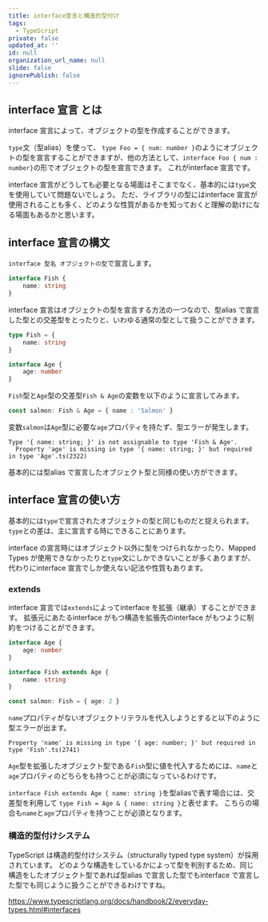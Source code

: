 ```yaml
---
title: interface宣言と構造的型付け
tags:
  - TypeScript
private: false
updated_at: ''
id: null
organization_url_name: null
slide: false
ignorePublish: false
---
```

## interface 宣言 とは
interface 宣言によって、オブジェクトの型を作成することができます。

`type`文（型alias）を使って、 `type Foo = { num: number }`のようにオブジェクトの型を宣言することができますが、他の方法として、`interface Foo { num : number}`の形でオブジェクトの型を宣言できます。
これがinterface 宣言です。

interface 宣言がどうしても必要となる場面はそこまでなく、基本的には`type`文を使用していて問題ないでしょう。
ただ、ライブラリの型にはinterface 宣言が使用されることも多く、どのような性質があるかを知っておくと理解の助けになる場面もあるかと思います。

## interface 宣言の構文
`interface 型名 オブジェクトの型`で宣言します。
```ts
interface Fish {
    name: string
}
```
interface 宣言はオブジェクトの型を宣言する方法の一つなので、型alias で宣言した型との交差型をとったりと、いわゆる通常の型として扱うことができます。
```ts
type Fish = {
    name: string
}

interface Age {
    age: number
}
```
`Fish`型と`Age`型の交差型`Fish & Age`の変数を以下のように宣言してみます。
```ts
const salmon: Fish & Age = { name : 'Salmon' }
```
変数`salmon`は`Age`型に必要な`age`プロパティを持たず、型エラーが発生します。
```
Type '{ name: string; }' is not assignable to type 'Fish & Age'.
  Property 'age' is missing in type '{ name: string; }' but required in type 'Age'.ts(2322)
```

基本的には型alias で宣言したオブジェクト型と同様の使い方ができます。
## interface 宣言の使い方
基本的には`type`で宣言されたオブジェクトの型と同じものだと捉えられます。`type`との差は、主に宣言する時にできることにあります。

interface の宣言時にはオブジェクト以外に型をつけられなかったり、Mapped Types が使用できなかったりと`type`文にしかできないことが多くありますが、代わりにinterface 宣言でしか使えない記法や性質もあります。
### extends
interface 宣言では`extends`によってinterface を拡張（継承）することができます。
拡張元にあたるinterface がもつ構造を拡張先のinterface がもつように制約をつけることができます。

```ts
interface Age {
    age: number
}

interface Fish extends Age {
    name: string
}
```
```ts
const salmon: Fish = { age: 2 }
```
`name`プロパティがないオブジェクトリテラルを代入しようとすると以下のように型エラーが出ます。
```
Property 'name' is missing in type '{ age: number; }' but required in type 'Fish'.ts(2741)
```
`Age`型を拡張したオブジェクト型である`Fish`型に値を代入するためには、`name`と`age`プロパティのどちらをも持つことが必須になっているわけです。

`interface Fish extends Age { name: string }`を型aliasで表す場合には、交差型を利用して `type Fish = Age & { name: string }`と表せます。
こちらの場合も`name`と`age`プロパティを持つことが必須となります。

### 構造的型付けシステム
TypeScript は構造的型付けシステム（structurally typed type system）が採用されています。
どのような構造をしているかによって型を判別するため、同じ構造をしたオブジェクト型であれば型alias で宣言した型でもinterface で宣言した型でも同じように扱うことができるわけですね。

https://www.typescriptlang.org/docs/handbook/2/everyday-types.html#interfaces